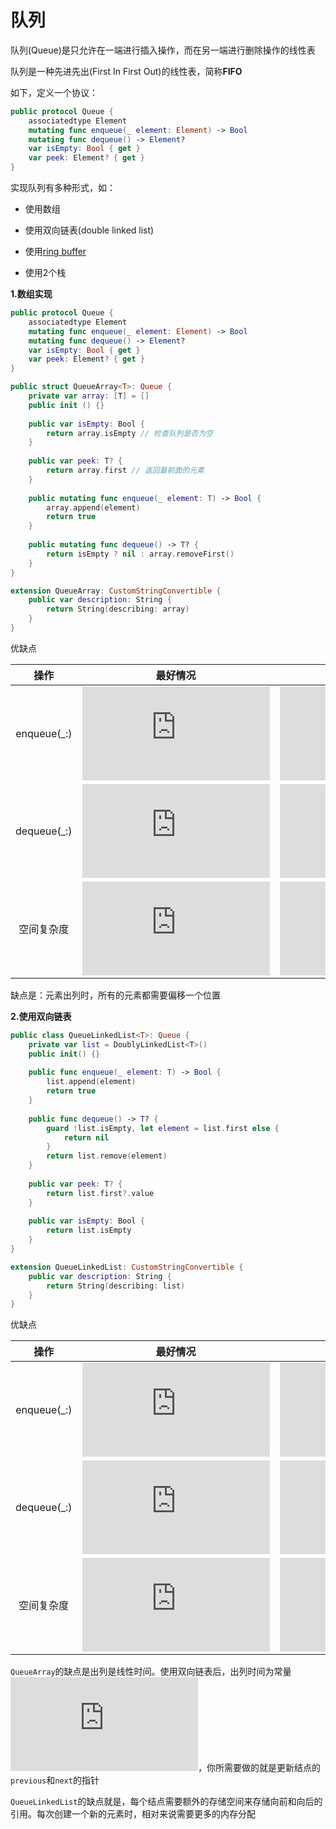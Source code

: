 # 队列

队列(Queue)是只允许在一端进行插入操作，而在另一端进行删除操作的线性表

队列是一种先进先出(First In First Out)的线性表，简称**FIFO**

如下，定义一个协议：

```swift
public protocol Queue {
    associatedtype Element
    mutating func enqueue(_ element: Element) -> Bool
    mutating func dequeue() -> Element?
    var isEmpty: Bool { get }
    var peek: Element? { get }
}
```

实现队列有多种形式，如：

+ 使用数组
+ 使用双向链表(double linked list)
+ 使用[ring buffer](<https://zh.wikipedia.org/wiki/%E7%92%B0%E5%BD%A2%E7%B7%A9%E8%A1%9D%E5%8D%80>)

+ 使用2个栈

**1.数组实现**

```swift
public protocol Queue {
    associatedtype Element
    mutating func enqueue(_ element: Element) -> Bool
    mutating func dequeue() -> Element?
    var isEmpty: Bool { get }
    var peek: Element? { get }
}

public struct QueueArray<T>: Queue {
    private var array: [T] = []
    public init () {}
    
    public var isEmpty: Bool {
        return array.isEmpty // 检查队列是否为空
    }
    
    public var peek: T? {
        return array.first // 返回最前面的元素
    }
    
    public mutating func enqueue(_ element: T) -> Bool {
        array.append(element)
        return true
    }
    
    public mutating func dequeue() -> T? {
        return isEmpty ? nil : array.removeFirst()
    }
}

extension QueueArray: CustomStringConvertible {
    public var description: String {
        return String(describing: array)
    }
}

```

优缺点

|    操作     |                     最好情况                     |                     最坏情况                     |
| :---------: | :----------------------------------------------: | :----------------------------------------------: |
| enqueue(_:) | ![001](http://latex.codecogs.com/gif.latex?O(1)) | ![001](http://latex.codecogs.com/gif.latex?O(1)) |
| dequeue(_:) | ![001](http://latex.codecogs.com/gif.latex?O(n)) | ![001](http://latex.codecogs.com/gif.latex?O(n)) |
| 空间复杂度  | ![001](http://latex.codecogs.com/gif.latex?O(n)) | ![001](http://latex.codecogs.com/gif.latex?O(n)) |

缺点是：元素出列时，所有的元素都需要偏移一个位置

**2.使用双向链表**

```swift
public class QueueLinkedList<T>: Queue {
    private var list = DoublyLinkedList<T>()
    public init() {}
    
    public func enqueue(_ element: T) -> Bool {
        list.append(element)
        return true
    }
    
    public func dequeue() -> T? {
        guard !list.isEmpty, let element = list.first else {
            return nil
        }
        return list.remove(element)
    }
    
    public var peek: T? {
        return list.first?.value
    }
    
    public var isEmpty: Bool {
        return list.isEmpty
    }
}

extension QueueLinkedList: CustomStringConvertible {
    public var description: String {
        return String(describing: list)
    }
}
```

优缺点

|    操作     |                     最好情况                     |                     最坏情况                     |
| :---------: | :----------------------------------------------: | :----------------------------------------------: |
| enqueue(_:) | ![001](http://latex.codecogs.com/gif.latex?O(1)) | ![001](http://latex.codecogs.com/gif.latex?O(1)) |
| dequeue(_:) | ![001](http://latex.codecogs.com/gif.latex?O(1)) | ![001](http://latex.codecogs.com/gif.latex?O(1)) |
| 空间复杂度  | ![001](http://latex.codecogs.com/gif.latex?O(n)) | ![001](http://latex.codecogs.com/gif.latex?O(n)) |

`QueueArray`的缺点是出列是线性时间。使用双向链表后，出列时间为常量![001](http://latex.codecogs.com/gif.latex?O(1))，你所需要做的就是更新结点的`previous`和`next`的指针

`QueueLinkedList`的缺点就是，每个结点需要额外的存储空间来存储向前和向后的引用。每次创建一个新的元素时，相对来说需要更多的内存分配
